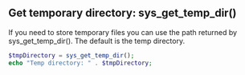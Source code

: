 ## Get temporary directory: sys_get_temp_dir()

If you need to store temporary files you can use the path returned by sys_get_temp_dir(). The default is the temp directory.

```php
$tmpDirectory = sys_get_temp_dir();
echo "Temp directory: " . $tmpDirectory;
```
